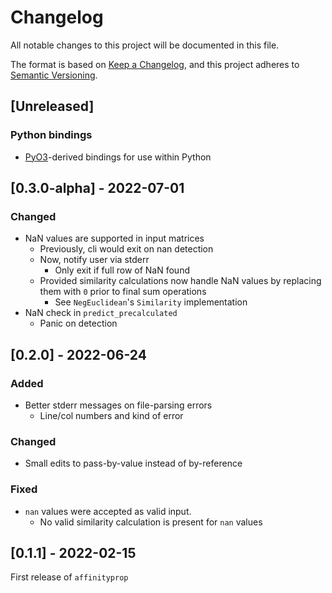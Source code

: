 # Changelog
All notable changes to this project will be documented in this file.

The format is based on [Keep a Changelog](https://keepachangelog.com/en/1.0.0/),
and this project adheres to [Semantic Versioning](https://semver.org/spec/v2.0.0.html).


## [Unreleased]

### Python bindings
- [PyO3](https://github.com/PyO3/pyo3)-derived bindings for use within Python

## [0.3.0-alpha] - 2022-07-01
### Changed
- NaN values are supported in input matrices
  - Previously, cli would exit on nan detection
  - Now, notify user via stderr
    - Only exit if full row of NaN found
  - Provided similarity calculations now handle NaN values by replacing them with `0` prior to final sum operations
    - See `NegEuclidean`'s `Similarity` implementation
- NaN check in `predict_precalculated`
  - Panic on detection

## [0.2.0] - 2022-06-24
### Added
- Better stderr messages on file-parsing errors
  - Line/col numbers and kind of error

### Changed
- Small edits to pass-by-value instead of by-reference

### Fixed
- `nan` values were accepted as valid input.
  - No valid similarity calculation is present for `nan` values

## [0.1.1] - 2022-02-15
First release of `affinityprop`
